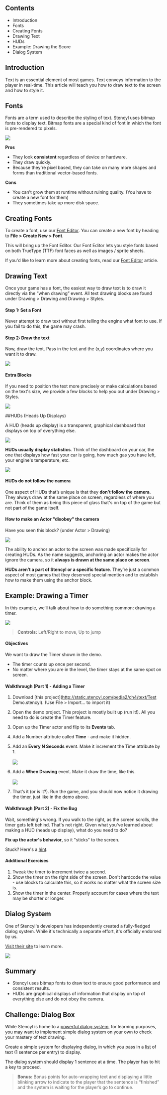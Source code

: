## Contents

* Introduction
* Fonts
* Creating Fonts
* Drawing Text
* HUDs
* Example: Drawing the Score
* Dialog System
 

## Introduction

Text is an essential element of most games. Text conveys information to the player in real-time. This article will teach you how to draw text to the screen and how to style it.
 

## Fonts

Fonts are a term used to describe the styling of text. Stencyl uses bitmap fonts to display text. Bitmap fonts are a special kind of font in which the font is pre-rendered to pixels.

![](http://static.stencyl.com/pedia2/ch4/text/image03.jpg)

**Pros**
* They look **consistent** regardless of device or hardware.
* They draw quickly.
* Because they're pixel based, they can take on many more shapes and forms than traditional vector-based fonts.

**Cons**
* You can’t grow them at runtime without ruining quality. (You have to create a new font for them)
* They sometimes take up more disk space.
 

## Creating Fonts

To create a font, use our [Font Editor](http://www.stencyl.com/help/view/font-editor/). You can create a new font by heading to **File > Create New > Font**.

This will bring up the Font Editor. Our Font Editor lets you style fonts based on both TrueType (TTF) font faces as well as images / sprite sheets.

If you'd like to learn more about creating fonts, read our [Font Editor](http://www.stencyl.com/help/view/font-editor/) article.


## Drawing Text

Once your game has a font, the easiest way to draw text is to draw it directly via the “when drawing” event. All text drawing blocks are found under Drawing > Drawing and Drawing > Styles.

#### Step 1: Set a Font

Never attempt to draw text without first telling the engine what font to use. If you fail to do this, the game may crash.

#### Step 2: Draw the text

Now, draw the text. Pass in the text and the (x,y) coordinates where you want it to draw. 

![](http://static.stencyl.com/pedia2/ch4/text/image10.png)

#### Extra Blocks

If you need to position the text more precisely or make calculations based on the text's size, we provide a few blocks to help you out under Drawing > Styles.

![](http://static.stencyl.com/pedia2/ch4/text/text-size.png)

 
##HUDs (Heads Up Displays)

A HUD (heads up display) is a transparent, graphical dashboard that displays on top of everything else.

![](http://static.stencyl.com/pedia2/ch4/text/hud-example.jpg)

**HUDs usually display statistics**. Think of the dashboard on your car, the one that displays how fast your car is going, how much gas you have left, your engine's temperature, etc.

![](http://static.stencyl.com/pedia2/ch4/text/image09.png)

#### HUDs do not follow the camera

One aspect of HUDs that’s unique is that they **don’t follow the camera**. They always draw at the same place on screen, regardless of where you are. Think of them as being this piece of glass that's on top of the game but not part of the game itself.

#### How to make an Actor "disobey" the camera

Have you seen this block? (under Actor > Drawing)

![](http://static.stencyl.com/pedia2/ch4/text/image07.png)

The ability to anchor an actor to the screen was made specifically for creating HUDs. As the name suggests, anchoring an actor makes the actor ignore the camera, so it **always is drawn at the same place on screen**.

**HUDs aren’t a part of Stencyl or a specific feature**. They’re just a common aspect of most games that they deserved special mention and to establish how to make them using the anchor block.
 

## Example: Drawing a Timer

In this example, we’ll talk about how to do something common: drawing a timer.

<a href="http://static.stencyl.com/pedia2/ch4/text/Demo.swf">![](http://static.stencyl.com/pedia2/ch4/text/image11.png)</a>

> **Controls:** Left/Right to move, Up to jump

#### Objectives

We want to draw the Timer shown in the demo.

* The timer counts up once per second.
* No matter where you are in the level, the timer stays at the same spot on screen.

#### Walkthrough (Part 1) - Adding a Timer
 
1. Download [this project](http://static.stencyl.com/pedia2/ch4/text/Test Demo.stencyl). (Use File > Import... to import it)
 
2. Open the demo project. This project is mostly built up (run it!). All you need to do is create the Timer feature.

3. Open up the Timer actor and flip to its **Events** tab.

4. Add a Number attribute called **Time** - and make it hidden.

5. Add an **Every N Seconds** event. Make it increment the Time attribute by 1.<br/><br/>![](http://static.stencyl.com/pedia2/ch4/text/image08.png)<br/>

6. Add a **When Drawing** event. Make it draw the time, like this.<br/><br/>![](http://static.stencyl.com/pedia2/ch4/text/image02.png)<br/>

7. That’s it (or is it?). Run the game, and you should now notice it drawing the timer, just like in the demo above.

#### Walkthrough (Part 2) - Fix the Bug

Wait, something's wrong. If you walk to the right, as the screen scrolls, the timer gets left behind. That's not right. Given what you've learned about making a HUD (heads up display), what do you need to do?
 
**Fix up the actor's behavior**, so it "sticks" to the screen. 

Stuck? Here's a [hint](http://static.stencyl.com/pedia2/ch4/text/image07.png).


#### Additional Exercises

1. Tweak the timer to increment twice a second.
2. Show the timer on the right side of the screen. Don't hardcode the value - use blocks to calculate this, so it works no matter what the screen size is.
3. Show the timer in the center. Properly account for cases where the text may be shorter or longer.
 

## Dialog System

One of Stencyl's developers has independently created a fully-fledged dialog system. While it's technically a separate effort, it's officially endorsed by us.

[Visit their site](http://dialogextension.com/) to learn more.

![](http://static.stencyl.com/pedia2/ch4/text/dialog.png)


## Summary

* Stencyl uses bitmap fonts to draw text to ensure good performance and consistent results.
* HUDs are graphical displays of information that display on top of everything else and do not obey the camera.


## Challenge: Dialog Box

While Stencyl is home to a [powerful dialog system](http://dialogextension.com/), for learning purposes, you may want to implement simple dialog system on your own to check your mastery of text drawing.

Create a simple system for displaying dialog, in which you pass in a [list](http://www.stencyl.com/help/view/lists/) of text (1 sentence per entry) to display.

The dialog system should display 1 sentence at a time. The player has to hit a key to proceed.

> **Bonus:** Bonus points for auto-wrapping text and displaying a little blinking arrow to indicate to the player that the sentence is “finished” and the system is waiting for the player’s go to continue.
